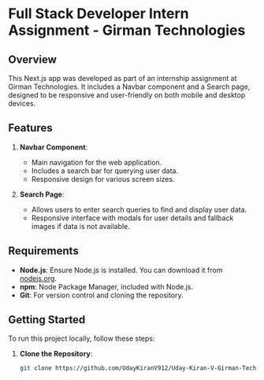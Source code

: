 # Full Stack Developer Intern Assignment - Girman Technologies

## Overview

This Next.js app was developed as part of an internship assignment at Girman Technologies. It includes a Navbar component and a Search page, designed to be responsive and user-friendly on both mobile and desktop devices.

## Features

1. **Navbar Component**:
   - Main navigation for the web application.
   - Includes a search bar for querying user data.
   - Responsive design for various screen sizes.

2. **Search Page**:
   - Allows users to enter search queries to find and display user data.
   - Responsive interface with modals for user details and fallback images if data is not available.

## Requirements

- **Node.js**: Ensure Node.js is installed. You can download it from [nodejs.org](https://nodejs.org/).
- **npm**: Node Package Manager, included with Node.js.
- **Git**: For version control and cloning the repository.

## Getting Started

To run this project locally, follow these steps:

1. **Clone the Repository**:
   ```bash
   git clone https://github.com/UdayKiranV912/Uday-Kiran-V-Girman-Technologies-Full-stack-Engineer-Intern-Assignment
